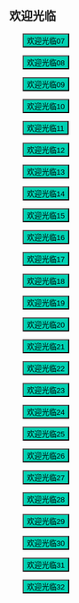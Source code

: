 ## 欢迎光临

* <button class="btn btn-link" onclick="play('https://b.baobuzz.com/m3u8/564360.m3u8?sign=965cdc9bb3013b63ebc49a808da995b3')">欢迎光临07</button>
* <button class="btn btn-link" onclick="play('https://b.baobuzz.com/m3u8/564741.m3u8?sign=d5ca113cdc4db1ee996b8e4dd425fafb')">欢迎光临08</button>
* <button class="btn btn-link" onclick="play('https://b.baobuzz.com/m3u8/564742.m3u8?sign=362ac8c7050711f82ebe041b5c373a64')">欢迎光临09</button>
* <button class="btn btn-link" onclick="play('https://b.baobuzz.com/m3u8/564975.m3u8?sign=03a4769d0d170a5a6a07b08b8bfcc9e0')">欢迎光临10</button>

* <button class="btn btn-link" onclick="play('https://b.baobuzz.com/m3u8/564976.m3u8?sign=994f14fd51e60bbc8a9fa97119032854')">欢迎光临11</button>
* <button class="btn btn-link" onclick="play('https://b.baobuzz.com/m3u8/565185.m3u8?sign=51463811f0e237b9159d91d80486380b')">欢迎光临12</button>
* <button class="btn btn-link" onclick="play('https://b.baobuzz.com/m3u8/565186.m3u8?sign=b3e9627ea155df7648830a3362aeecbe')">欢迎光临13</button>
* <button class="btn btn-link" onclick="play('https://b.baobuzz.com/m3u8/565833.m3u8?sign=386df10e40696ac27e7f97a013369356')">欢迎光临14</button>
* <button class="btn btn-link" onclick="play('https://b.baobuzz.com/m3u8/565834.m3u8?sign=7e260b1adee6f60e89697cf50be5fb5a')">欢迎光临15</button>

* <button class="btn btn-link" onclick="play('https://b.baobuzz.com/m3u8/565835.m3u8?sign=9b51f5bac028221480a7100ddf1cf269')">欢迎光临16</button>
* <button class="btn btn-link" onclick="play('https://b.baobuzz.com/m3u8/565836.m3u8?sign=be021971d924f1001d5a84a843d1aed5')">欢迎光临17</button>
* <button class="btn btn-link" onclick="play('https://b.baobuzz.com/m3u8/565838.m3u8?sign=d126968d719147e105657893aa0bcfff')">欢迎光临18</button>
* <button class="btn btn-link" onclick="play('https://b.baobuzz.com/m3u8/565839.m3u8?sign=86ece50c4dfb8104474202a1c655763d')">欢迎光临19</button>
* <button class="btn btn-link" onclick="play('https://b.baobuzz.com/m3u8/566092.m3u8?sign=3c07dd320ea41138e41be9c615621874')">欢迎光临20</button>

* <button class="btn btn-link" onclick="play('https://b.baobuzz.com/m3u8/566181.m3u8?sign=d02b43882fa2989e0256464d57584f8f')">欢迎光临21</button>
* <button class="btn btn-link" onclick="play('https://b.baobuzz.com/m3u8/566182.m3u8?sign=b8d7181d4ac180959f1afd3c3b9683a2')">欢迎光临22</button>
* <button class="btn btn-link" onclick="play('https://b.baobuzz.com/m3u8/566362.m3u8?sign=763f43accc0122d617c066e775d491f1')">欢迎光临23</button>
* <button class="btn btn-link" onclick="play('https://b.baobuzz.com/m3u8/566363.m3u8?sign=07a8cc570224fa235e0dbc4a3dc1a66e')">欢迎光临24</button>
* <button class="btn btn-link" onclick="play('https://b.baobuzz.com/m3u8/566449.m3u8?sign=597fd5b788d1d06c214bea1174bdfdf0')">欢迎光临25</button>

* <button class="btn btn-link" onclick="play('https://b.baobuzz.com/m3u8/566450.m3u8?sign=9e61069d709319f2d3cbcdfe7647dd11')">欢迎光临26</button>
* <button class="btn btn-link" onclick="play('https://b.baobuzz.com/m3u8/566509.m3u8?sign=a6947bc8b8e0f7c0b4dca953818d3a93')">欢迎光临27</button>
* <button class="btn btn-link" onclick="play('https://b.baobuzz.com/m3u8/566510.m3u8?sign=1e1ccc44438990c7e3f363a8bbbf0df8')">欢迎光临28</button>
* <button class="btn btn-link" onclick="play('https://b.baobuzz.com/m3u8/566652.m3u8?sign=2578edbacaab76863ac066f08289b371')">欢迎光临29</button>
* <button class="btn btn-link" onclick="play('https://b.baobuzz.com/m3u8/566653.m3u8?sign=f5a013f98ba25f778d847334182589f0')">欢迎光临30</button>

* <button class="btn btn-link" onclick="play('https://b.baobuzz.com/m3u8/566944.m3u8?sign=1f2c1f0142341426ea75452be3eda87e')">欢迎光临31</button>
* <button class="btn btn-link" onclick="play('https://b.baobuzz.com/m3u8/566945.m3u8?sign=64c897688ace526140c3fa4517c65e61')">欢迎光临32</button>

<style>
  .btn-link {
    background: hsl(171, 100%, 41%);
  }

  .btn-link:hover {
    background: hsl(48, 100%, 67%);
  }

  ul {
    list-style-type: none;
  }

</style>

<script>
  function play(url) {
    var payload = {
        "video_url": url
    };

    fetch('https://ofhnindco6.execute-api.ap-southeast-2.amazonaws.com/video_pub', {
        method: 'POST',
        headers: {
            'Accept': 'application/json',
            'Content-Type': 'application/json'
        },
        body: JSON.stringify(payload)
    }).then(resp => console.log(resp));
  }
</script>